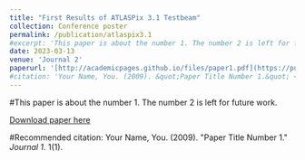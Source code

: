 ```yaml
---
title: "First Results of ATLASPix 3.1 Testbeam"
collection: Conference poster
permalink: /publication/atlaspix3.1
#excerpt: 'This paper is about the number 1. The number 2 is left for future work.'
date: 2023-03-13
venue: 'Journal 2'
paperurl: '[http://academicpages.github.io/files/paper1.pdf](https://pos.sissa.it/420/069/pdf)'
#citation: 'Your Name, You. (2009). &quot;Paper Title Number 1.&quot; <i>Journal 1</i>. 1(1).'
---
```

#This paper is about the number 1. The number 2 is left for future work.

[Download paper here]([http://academicpages.github.io/files/paper1.pdf](https://pos.sissa.it/420/069/pdf))

#Recommended citation: Your Name, You. (2009). "Paper Title Number 1." <i>Journal 1</i>. 1(1).
